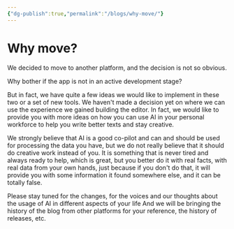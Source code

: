 ```yaml
---
{"dg-publish":true,"permalink":"/blogs/why-move/"}
---
```


# Why move?
We decided to move to another platform, and the decision is not so obvious. 

Why bother if the app is not in an active development stage? 

But in fact, we have quite a few ideas we would like to implement in these two or a set of new tools. We haven't made a decision yet on where we can use the experience we gained building the editor. In fact, we would like to provide you with more ideas on how you can use AI in your personal workforce to help you write better texts and stay creative. 

We strongly believe that AI is a good co-pilot and can and should be used for processing the data you have, but we do not really believe that it should do creative work instead of you. It is something that is never tired and always ready to help, which is great, but you better do it with real facts, with real data from your own hands, just because if you don't do that, it will provide you with some information it found somewhere else, and it can be totally false.

Please stay tuned for the changes, for the voices and our thoughts about the usage of AI in different aspects of your life And we will be bringing the history of the blog from other platforms for your reference, the history of releases, etc. 